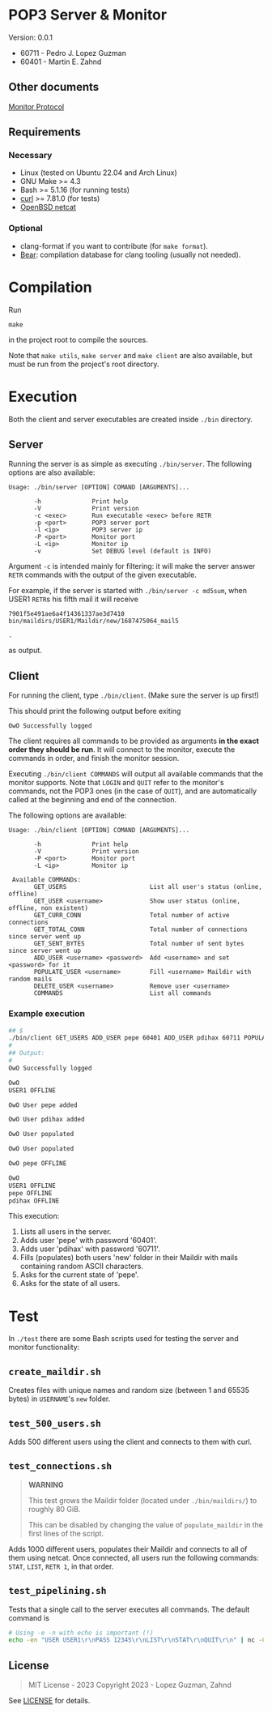 # POP3 Server & Monitor

Version: 0.0.1

- 60711 - Pedro J. Lopez Guzman
- 60401 - Martin E. Zahnd

## Other documents

[Monitor Protocol](/protocol.md)

## Requirements

### Necessary

- Linux (tested on Ubuntu 22.04 and Arch Linux)
- GNU Make >= 4.3
- Bash >= 5.1.16 (for running tests)
- [curl](https://curl.se/) >= 7.81.0 (for tests)
- [OpenBSD netcat](https://manpages.ubuntu.com/manpages/impish/man1/nc.traditional.1.html)

### Optional

- clang-format if you want to contribute (for `make format`).
- [Bear](https://github.com/rizsotto/Bear): compilation database for clang tooling (usually not
  needed).

# Compilation

Run

```
make
```

in the project root to compile the sources.

Note that `make utils`, `make server` and `make client` are also available, but must be run from the
project's root directory.

# Execution

Both the client and server executables are created inside `./bin` directory.

## Server

Running the server is as simple as executing `./bin/server`.
The following options are also available:

```
Usage: ./bin/server [OPTION] COMAND [ARGUMENTS]...

       -h              Print help
       -V              Print version
       -c <exec>       Run executable <exec> before RETR
       -p <port>       POP3 server port
       -l <ip>         POP3 server ip
       -P <port>       Monitor port
       -L <ip>         Monitor ip
       -v              Set DEBUG level (default is INFO)
```

Argument `-c` is intended mainly for filtering: it will make the server answer `RETR` commands with
the output of the given executable.

For example, if the server is started with `./bin/server -c md5sum`, when USER1 `RETR`s his fifth mail
it will receive

```
7901f5e491ae6a4f14361337ae3d7410  bin/maildirs/USER1/Maildir/new/1687475064_mail5

.
```

as output.

## Client

For running the client, type `./bin/client`. (Make sure the server is up first!)

This should print the following output before exiting

```
OwO Successfully logged

```

The client requires all commands to be provided as arguments **in the exact order they should be
run**.
It will connect to the monitor, execute the commands in order, and finish the monitor session.

Executing `./bin/client COMMANDS` will output all available commands that the monitor supports.
Note that `LOGIN` and `QUIT` refer to the monitor's commands, not the POP3 ones (in the case of
`QUIT`), and are automatically called at the beginning and end of the connection.

The following options are available:

```
Usage: ./bin/client [OPTION] COMAND [ARGUMENTS]...

       -h              Print help
       -V              Print version
       -P <port>       Monitor port
       -L <ip>         Monitor ip

 Available COMMANDs:
       GET_USERS                       List all user's status (online, offline)
       GET_USER <username>             Show user status (online, offline, non existent)
       GET_CURR_CONN                   Total number of active connections
       GET_TOTAL_CONN                  Total number of connections since server went up
       GET_SENT_BYTES                  Total number of sent bytes since server went up
       ADD_USER <username> <password>  Add <username> and set <password> for it
       POPULATE_USER <username>        Fill <username> Maildir with random mails
       DELETE_USER <username>          Remove user <username>
       COMMANDS                        List all commands
```

### Example execution

```bash
## $
./bin/client GET_USERS ADD_USER pepe 60401 ADD_USER pdihax 60711 POPULATE_USER pepe POPULATE_USER pdihax GET_USER pepe GET_USERS
#
## Output:
#
OwO Successfully logged

OwO
USER1 OFFLINE

OwO User pepe added

OwO User pdihax added

OwO User populated

OwO User populated

OwO pepe OFFLINE

OwO
USER1 OFFLINE
pepe OFFLINE
pdihax OFFLINE

```

This execution:

1. Lists all users in the server.
2. Adds user 'pepe' with password '60401'.
3. Adds user 'pdihax' with password '60711'.
4. Fills (populates) both users 'new' folder in their Maildir with mails containing random ASCII
   characters.
5. Asks for the current state of 'pepe'.
6. Asks for the state of all users.

# Test

In `./test` there are some Bash scripts used for testing the server and monitor functionality:

## `create_maildir.sh`

Creates files with unique names and random size (between 1 and 65535 bytes) in `USERNAME`'s `new` folder.

## `test_500_users.sh`

Adds 500 different users using the client and connects to them with curl.

## `test_connections.sh`

> **WARNING**
>
> This test grows the Maildir folder (located under `./bin/maildirs/`) to roughly 80 GiB.
>
> This can be disabled by changing the value of `populate_maildir` in the first lines of the
> script.

Adds 1000 different users, populates their Maildir and connects to all of them using netcat.
Once connected, all users run the following commands: `STAT`, `LIST`, `RETR 1`, in that order.

## `test_pipelining.sh`

Tests that a single call to the server executes all commands. The default command is

```bash
# Using -e -n with echo is important (!)
echo -en "USER USER1\r\nPASS 12345\r\nLIST\r\nSTAT\r\nQUIT\r\n" | nc -C 127.0.0.1 60711
```

## License

> MIT License - 2023
> Copyright 2023 - Lopez Guzman, Zahnd

See [LICENSE](/LICENSE) for details.
